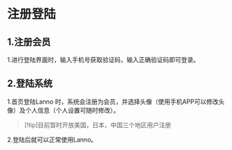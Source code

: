 # 注册登陆




## 1.注册会员
1.进行登陆界面时，输入手机号获取验证码，输入正确验证码即可登录。

## 2.登陆系统
1.首页登陆Lanno 时，系统会注册为会员，并选择头像（使用手机APP可以修改头像）及个人信息（个人设置可随时修改）。
>[!tip]目前暂时开放美国，日本，中国三个地区用户注册

2.登陆后就可以正常使用Lanno。

